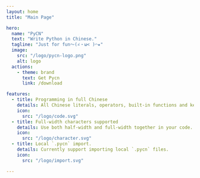 ```yaml
---
layout: home
title: "Main Page"

hero:
  name: "PyCN"
  text: "Write Python in Chinese."
  tagline: "Just for fun～(∠・ω< )⌒★"
  image:
    src: "/logo/pycn-logo.png"
    alt: logo
  actions:
    - theme: brand
      text: Get Pycn
      link: /download

features:
  - title: Programming in full Chinese
    details: All Chinese literals, operators, built-in functions and keywords.
    icon:
      src: "/logo/code.svg"
  - title: Full-width characters supported
    details: Use both half-width and full-width together in your code.
    icon:
      src: "/logo/character.svg"
  - title: Local `.pycn` import.
    details: Currently support importing local `.pycn` files.
    icon:
      src: "/logo/import.svg"

---
```

